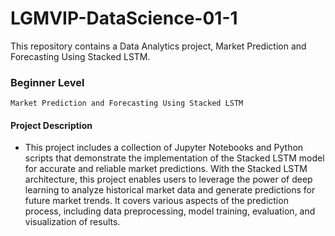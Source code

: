 # LGMVIP-DataScience-01-1
This repository contains a Data Analytics project, Market Prediction and Forecasting Using Stacked LSTM.

### Beginner Level 
`Market Prediction and Forecasting Using Stacked LSTM`

#### Project Description 
- This project includes a collection of Jupyter Notebooks and Python scripts that demonstrate the implementation of the Stacked LSTM model for accurate and reliable market predictions. With the Stacked LSTM architecture, this project enables users to leverage the power of deep learning to analyze historical market data and generate predictions for future market trends. It covers various aspects of the prediction process, including data preprocessing, model training, evaluation, and visualization of results.
